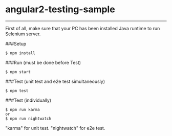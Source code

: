 # angular2-testing-sample

---

First of all, make sure that your PC has been installed Java runtime to run Selenium server.

###Setup
```
$ npm install
```

###Run (must be done before Test)
```
$ npm start
```

###Test (unit test and e2e test simultaneously)
```
$ npm test
```

###Test (individually)
```
$ npm run karma
or
$ npm run nightwatch
```
"karma" for unit test. "nightwatch" for e2e test.